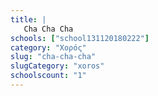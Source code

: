 ```yaml
---
title: |
   Cha Cha Cha
schools: ["school131120180222"]
category: "Χορός"
slug: "cha-cha-cha"
slugCategory: "xoros"
schoolscount: "1"
---
```


